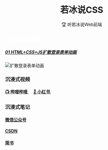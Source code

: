 <h1 align="center" style="text-align:center;">
    若冰说CSS
</h1>

<p align="center">
🏆 听若冰说Web前端
</p>

<h3 style = "color: #FFF;">若冰说CSS目录</h3>

##### [01 HTML+CSS+JS扩散登录表单动画](/若冰说CSS/01-扩散登录表单动画)

![扩散登录表单动画](https://gitee.com/XiaoSaurus_dev/xiaosaurus-drawingbed/raw/master/imgs/01-扩散登录表单动画.gif)

[//]: # (##### <a href="#">01 HTML+CSS+JS扩散登录表单动画</a>)

### 沉浸式视频

<h4>
    <a href="https://space.bilibili.com/3546586661521946">
        📺 哔哩哔哩
    </a>
&nbsp;&nbsp;&nbsp;&nbsp;
    <a href="https://www.xiaohongshu.com/user/profile/6568b27700000000200347df">
        📕 小红书
    </a>
&nbsp;&nbsp;&nbsp;&nbsp;
</h4>

### 沉浸式笔记

<h4>
    <a href="#">
        微信公众号
    </a>
</h4>

<h4>
    <a href="#">
        CSDN
    </a>
</h4>

<h4>
    <a href="#">
        简书
    </a>
</h4>

